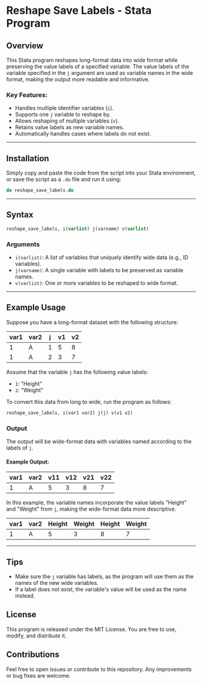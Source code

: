 # Reshape Save Labels - Stata Program

## Overview

This Stata program reshapes long-format data into wide format while preserving the value labels of a specified variable. The value labels of the variable specified in the `j` argument are used as variable names in the wide format, making the output more readable and informative.

### Key Features:

* Handles multiple identifier variables (`i`).
* Supports one `j` variable to reshape by.
* Allows reshaping of multiple variables (`v`).
* Retains value labels as new variable names.
* Automatically handles cases where labels do not exist.

---

## Installation

Simply copy and paste the code from the script into your Stata environment, or save the script as a `.do` file and run it using:

```stata
do reshape_save_labels.do
```

---

## Syntax

```stata
reshape_save_labels, i(varlist) j(varname) v(varlist)
```

### Arguments

* `i(varlist)`: A list of variables that uniquely identify wide data (e.g., ID variables).
* `j(varname)`: A single variable with labels to be preserved as variable names.
* `v(varlist)`: One or more variables to be reshaped to wide format.

---

## Example Usage

Suppose you have a long-format dataset with the following structure:

| var1 | var2 | j  | v1 | v2 |
| ---- | ---- | -- | -- | -- |
| 1    | A    | 1 | 5  | 8  |
| 1    | A    | 2 | 3  | 7  |

Assume that the variable `j` has the following value labels:

* `1`: "Height"
* `2`: "Weight"

To convert this data from long to wide, run the program as follows:

```stata
reshape_save_labels, i(var1 var2) j(j) v(v1 v2)
```

### Output

The output will be wide-format data with variables named according to the labels of `j`.

#### Example Output:

| var1 | var2 | v11 | v12 | v21 | v22 |
| ---- | ---- | ---------- | ---------- | ---------- | ---------- |
| 1    | A    | 5          | 3          | 8          | 7          |


In this example, the variable names incorporate the value labels "Height" and "Weight" from `j`, making the wide-format data more descriptive.

| var1 | var2 | Height | Weight | Height | Weight |
| ---- | ---- | ---------- | ---------- | ---------- | ---------- |
| 1    | A    | 5          | 3          | 8          | 7          |

---

## Tips

* Make sure the `j` variable has labels, as the program will use them as the names of the new wide variables.
* If a label does not exist, the variable's value will be used as the name instead.

## License

This program is released under the MIT License. You are free to use, modify, and distribute it.

## Contributions

Feel free to open issues or contribute to this repository. Any improvements or bug fixes are welcome.
